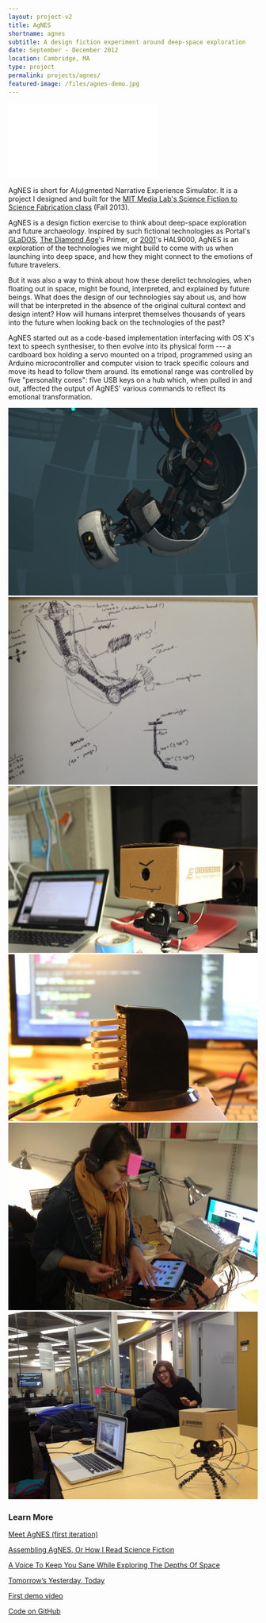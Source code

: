 ```yaml
---
layout: project-v2
title: AgNES
shortname: agnes
subtitle: A design fiction experiment around deep-space exploration
date: September - December 2012
location: Cambridge, MA
type: project
permalink: projects/agnes/
featured-image: /files/agnes-demo.jpg
---
```

<div class="row project-video">
	<iframe class="project-video_embed" src="//www.youtube.com/embed/nfo5fB39nLU" frameborder="0" allowfullscreen></iframe>
</div>

AgNES is short for A(u)gmented Narrative Experience Simulator. It is a project I designed and built for the <a href="http://scifi2scifab.media.mit.edu">MIT Media Lab's Science Fiction to Science Fabrication class</a> (Fall 2013).

AgNES is a design fiction exercise to think about deep-space exploration and future archaeology. Inspired by such fictional technologies as Portal's <a href="https://en.wikipedia.org/wiki/GLaDOS">GLaDOS</a>, <a href="https://en.wikipedia.org/wiki/GLaDOS">The Diamond Age</a>'s Primer, or <a href="http://www.imdb.com/title/tt0062622/">2001</a>'s HAL9000, AgNES is an exploration of the technologies we might build to come with us when launching into deep space, and how they might connect to the emotions of future travelers.

But it was also a way to think about how these derelict technologies, when floating out in space, might be found, interpreted, and explained by future beings. What does the design of our technologies say about us, and how will that be interpreted in the absence of the original cultural context and design intent? How will humans interpret themselves thousands of years into the future when looking back on the technologies of the past?

AgNES started out as a code-based implementation interfacing with OS X's text to speech synthesiser, to then evolve into its physical form --- a cardboard box holding a servo mounted on a tripod, programmed using an Arduino microcontroller and computer vision to track specific colours and move its head to follow them around. Its emotional range was controlled by five "personality cores": five USB keys on a hub which, when pulled in and out, affected the output of AgNES' various commands to reflect its emotional transformation.

<div class="row project-photos">
	<div class="project-photos_block col-lg-6 col-md-4 col-sm-6 col-xs-12">
		<img src="/files/glados.jpg" class="project-photos_picture">
	</div>
	<div class="project-photos_block col-lg-6 col-md-4 col-sm-6 col-xs-12">
		<img src="/files/agnes_sketch.jpg" class="project-photos_picture">
	</div>
	<div class="project-photos_block col-lg-6 col-md-4 col-sm-6 col-xs-12">
		<img src="/files/agnes-demo.jpg" class="project-photos_picture">
	</div>
	<div class="project-photos_block col-lg-6 col-md-4 col-sm-6 col-xs-12">
		<img src="/files/agnes-brain.jpg" class="project-photos_picture">
	</div>
	<div class="project-photos_block col-lg-6 col-md-4 col-sm-6 col-xs-12">
		<img src="/files/agnes-user-testing.jpg" class="project-photos_picture">
	</div>
	<div class="project-photos_block col-lg-6 col-md-4 col-sm-6 col-xs-12">
		<img src="/files/agnes-training.jpg" class="project-photos_picture">
	</div>
</div>

<h3>Learn More</h3>

<div class="row page-blocks project-resources">
	<div class="col-md-3 col-sm-4 col-xs-6">
		<div class="project-resources_block">
			<a href="http://scifi2scifab.media.mit.edu/2013/10/07/meet-agnes/">
				<p class="project-resources_icon"><span class="glyphicon glyphicon-link" aria-hidden="true"></span></p>
				<p>Meet AgNES (first iteration)</p>
			</a>
		</div>
	</div>
	<div class="col-md-3 col-sm-4 col-xs-6">
		<div class="project-resources_block">
			<a href="http://scifi2scifab.media.mit.edu/2013/10/30/assembling-agnes-or-how-i-read-science-fiction/">
				<p class="project-resources_icon"><span class="glyphicon glyphicon-link" aria-hidden="true"></span></p>
				<p>Assembling AgNES, Or How I Read Science Fiction</p>
			</a>
		</div>
	</div>
	<div class="col-md-3 col-sm-4 col-xs-6">
		<div class="project-resources_block">
			<a href="http://scifi2scifab.media.mit.edu/2013/11/27/a-voice-to-keep-you-sane-while-exploring-the-depths-of-space/">
				<p class="project-resources_icon"><span class="glyphicon glyphicon-link" aria-hidden="true"></span></p>
				<p>A Voice To Keep You Sane While Exploring The Depths Of Space</p>
			</a>
		</div>
	</div>
	<div class="col-md-3 col-sm-4 col-xs-6">
		<div class="project-resources_block">
			<a href="http://scifi2scifab.media.mit.edu/2013/12/19/tomorrows-yesterday-today/">
				<p class="project-resources_icon"><span class="glyphicon glyphicon-link" aria-hidden="true"></span></p>
				<p>Tomorrow’s Yesterday, Today</p>
			</a>
		</div>
	</div>
	<div class="col-md-3 col-sm-4 col-xs-6">
		<div class="project-resources_block">
			<a href="https://www.youtube.com/watch?v=8GwiLAl4gMk">
				<p class="project-resources_icon"><span class="glyphicon glyphicon-facetime-video" aria-hidden="true"></span></p>
				<p>First demo video</p>
			</a>
		</div>
	</div>
	<div class="col-md-3 col-sm-4 col-xs-6">
		<div class="project-resources_block">
			<a href="https://github.com/piscosour/agnes">
				<p class="project-resources_icon"><span class="glyphicon glyphicon-cog" aria-hidden="true"></span></p>
				<p>Code on GitHub</p>
			</a>
		</div>
	</div>
</div>
